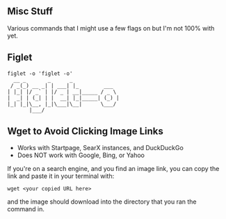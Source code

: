 Misc Stuff
----------
Various commands that I might use a few flags on but I'm not 100% with yet. 

Figlet
------
```
figlet -o 'figlet -o'
  __ _       _      _
 / _(_) __ _| | ___| |_        ___
| |_| |/ _` | |/ _ | __|_____ / _ \
|  _| | (_| | |  __| |_|_____| (_) |
|_| |_|\__, |_|\___|\__|      \___/
       |___/

```

Wget to Avoid Clicking Image Links
----------------------------------
* Works with Startpage, SearX instances, and DuckDuckGo  
* Does NOT work with Google, Bing, or Yahoo  

If you're on a search engine, and you find an image link, you can copy the link and paste it in your terminal with:


```
wget <your copied URL here>
```

and the image should download into the directory that you ran the command in.


